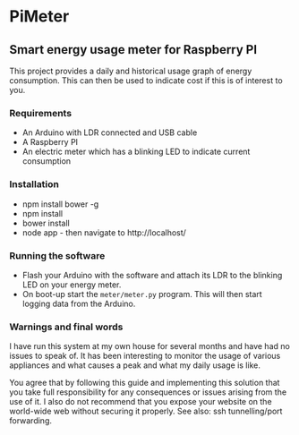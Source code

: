 # PiMeter
## Smart energy usage meter for Raspberry PI

This project provides a daily and historical usage graph of energy consumption. This can then be used to indicate cost if this is of interest to you. 

### Requirements
- An Arduino with LDR connected and USB cable
- A Raspberry PI
- An electric meter which has a blinking LED to indicate current consumption
 
### Installation
- npm install bower -g
- npm install
- bower install
- node app - then navigate to http://localhost/

### Running the software
- Flash your Arduino with the software and attach its LDR to the blinking LED on your energy meter.
- On boot-up start the `meter/meter.py` program. This will then start logging data from the Arduino.

### Warnings and final words
I have run this system at my own house for several months and have had no issues to speak of. It has been interesting to monitor the usage of various appliances and what causes a peak and what my daily usage is like.

You agree that by following this guide and implementing this solution that you take full responsibility for any consequences or issues arising from the use of it. I also do not recommend that you expose your website on the world-wide web without securing it properly. See also: ssh tunnelling/port forwarding.

